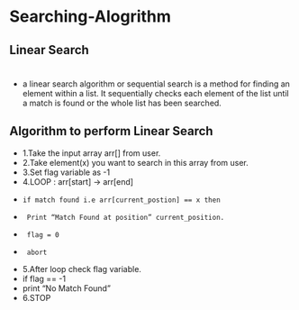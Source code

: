 # Searching-Alogrithm
## Linear Search 
#
* a linear search algorithm or sequential search is a method for finding an element within a list. It sequentially checks each element of the list until a match is found or the whole list has been searched.
## Algorithm to perform Linear Search
 * 1.Take the input array arr[] from user.
 * 2.Take element(x) you want to search in this array from user.
 * 3.Set flag variable as -1
 * 4.LOOP : arr[start] -> arr[end]
 *     if match found i.e arr[current_postion] == x then
 *      Print “Match Found at position” current_position.
 *      flag = 0
 *      abort
* 5.After loop check flag variable.
* if flag == -1
* print “No Match Found”
* 6.STOP
